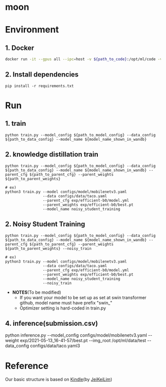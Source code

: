 # moon

# Environment
## 1. Docker
```bash
docker run -it --gpus all --ipc=host -v ${path_to_code}:/opt/ml/code -v ${path_to_dataset}:/opt/ml/data placidus36/pstage4_lightweight:v0.4 /bin/bash
```
## 2. Install dependencies
```
pip install -r requirements.txt
```

# Run
## 1. train
`python train.py --model_config ${path_to_model_config} --data_config ${path_to_data_config} --model_name ${model_name_shown_in_wandb}`

## 2. knowledge distillation train
`python train.py --model_config ${path_to_model_config} --data_config ${path_to_data_config} --model_name ${model_name_shown_in_wandb} --parent_cfg ${path_to_parent_cfg} --parent_weights ${path_to_parent_weights}`

    # ex)
    python3 train.py --model configs/model/mobilenetv3.yaml
                     --data configs/data/taco.yaml 
                     --parent_cfg exp/efficient-b0/model.yml
                     --parent_weights exp/efficient-b0/best.pt 
                     --model_name noisy_student_training 

## 2. Noisy Student Training
`python train.py --model_config ${path_to_model_config} --data_config ${path_to_data_config} --model_name ${model_name_shown_in_wandb} --parent_cfg ${path_to_parent_cfg} --parent_weights ${path_to_parent_weights} --noisy_train`

    # ex)
    python3 train.py --model configs/model/mobilenetv3.yaml
                     --data configs/data/taco.yaml 
                     --parent_cfg exp/efficient-b0/model.yml
                     --parent_weights exp/efficient-b0/best.pt 
                     --model_name noisy_student_training 
                     --noisy_train

- **NOTES**(To be modified)
    - If you want your model to be set up as set at swin transformer github, model name must have prefix "swin_"
    - Optimizer setting is hard-coded in train.py

## 4. inference(submission.csv)
python inference.py --model_config configs/model/mobilenetv3.yaml --weight exp/2021-05-13_16-41-57/best.pt --img_root /opt/ml/data/test --data_config configs/data/taco.yaml3

# Reference
Our basic structure is based on [Kindle](https://github.com/JeiKeiLim/kindle)(by [JeiKeiLim](https://github.com/JeiKeiLim))
